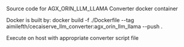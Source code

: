 Source code for AGX_ORIN_LLM_LLAMA Converter docker container

Docker is built by:
docker build -f ./Dockerfile --tag aimilefth/cecaiserve_llm_converter:agx_orin_llm_llama --push .

Execute on host with appropriate converter script file